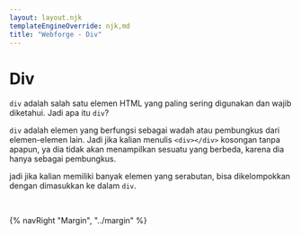 ```yaml
---
layout: layout.njk
templateEngineOverride: njk,md
title: "Webforge - Div"
---
```


# Div
`div` adalah salah satu elemen HTML yang paling sering digunakan dan wajib diketahui.
Jadi apa itu `div`?

`div` adalah elemen yang berfungsi sebagai wadah atau pembungkus dari elemen-elemen lain. Jadi jika kalian menulis `<div></div>` kosongan tanpa apapun, ya dia tidak akan menampilkan sesuatu yang berbeda, karena dia hanya sebagai pembungkus.

jadi jika kalian memiliki banyak elemen yang serabutan, bisa dikelompokkan dengan dimasukkan ke dalam `div`.

<br>

{% navRight "Margin", "../margin" %}
